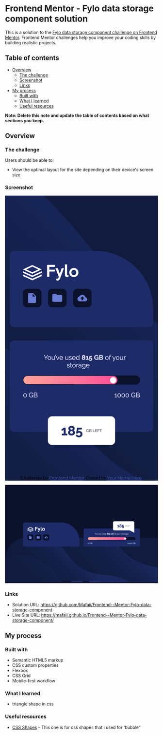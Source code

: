 # Frontend Mentor - Fylo data storage component solution

This is a solution to the [Fylo data storage component challenge on Frontend Mentor](https://www.frontendmentor.io/challenges/fylo-data-storage-component-1dZPRbV5n). Frontend Mentor challenges help you improve your coding skills by building realistic projects. 

## Table of contents

- [Overview](#overview)
  - [The challenge](#the-challenge)
  - [Screenshot](#screenshot)
  - [Links](#links)
- [My process](#my-process)
  - [Built with](#built-with)
  - [What I learned](#what-i-learned)
  - [Useful resources](#useful-resources)


**Note: Delete this note and update the table of contents based on what sections you keep.**

## Overview

### The challenge

Users should be able to:

- View the optimal layout for the site depending on their device's screen size

### Screenshot

![](results/screenshot.png)
![](results/screenshot1.png)



### Links

- Solution URL: https://github.com/Mafaii/Frontend--Mentor-Fylo-data-storage-component
- Live Site URL: https://mafaii.github.io/Frontend--Mentor-Fylo-data-storage-component/

## My process

### Built with

- Semantic HTML5 markup
- CSS custom properties
- Flexbox
- CSS Grid
- Mobile-first workflow


### What I learned

- triangle shape in css



### Useful resources

- [CSS Shapes](https://css-tricks.com/the-shapes-of-css/) - This one is for css shapes that i used for 'bubble"
